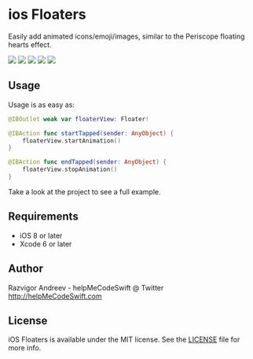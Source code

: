 # ios Floaters 

Easily add animated icons/emoji/images, similar to the Periscope floating hearts effect.

![](floaties1.gif)
![](floaties2.gif)
![](floaties3.gif)
![](Floaters1.png)
![](Floaters2.png)

## Usage

Usage is as easy as:

```swift
@IBOutlet weak var floaterView: Floater!

@IBAction func startTapped(sender: AnyObject) {
    floaterView.startAnimation()
}

@IBAction func endTapped(sender: AnyObject) {
    floaterView.stopAnimation()
}
```

Take a look at the project to see a full example.

## Requirements

* iOS 8 or later
* Xcode 6 or later

## Author
Razvigor Andreev - helpMeCodeSwift @ Twitter
http://helpMeCodeSwift.com

## License

iOS Floaters is available under the MIT license. See the [LICENSE](https://github.com/ravenshore/floaters/blob/master/LICENSE.md) file for more info.

